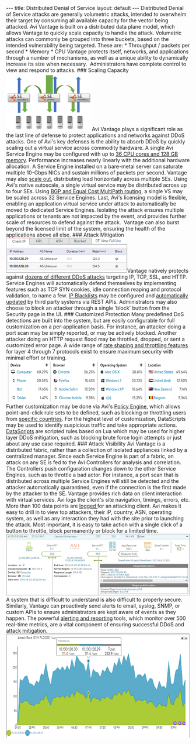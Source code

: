<html>
 <head></head> 
 <body>
   --- title: Distributed Denial of Service layout: default --- Distributed Denial of Service attacks are generally volumetric attacks, intended to overwhelm their target by consuming all available capacity for the vector being attacked. Avi Vantage is built on a distributed data plane model, which allows Vantage to quickly scale capacity to handle the attack. Volumetric attacks can commonly be grouped into three buckets, based on the intended vulnerability being targeted. These are: * Throughput / packets per second * Memory * CPU Vantage protects itself, networks, and applications through a number of mechanisms, as well as a unique ability to dynamically increase its size when necessary. &nbsp;Administrators have complete control to view and respond to attacks. ### Scaling Capacity 
  <a href="img/scale-illustrated.png"><img src="img/scale-illustrated.png" alt="scale illustrated" width="235" height="158"></a>Avi Vantage plays a significant role as the last line of defense to protect applications and networks against DDoS attacks. One of Avi's key defenses&nbsp;is the ability to absorb DDoS by quickly scaling out a virtual service across commodity hardware. A single Avi Service Engine may be configured with&nbsp;up to 
  <a href="/sizing-service-engines/">36 CPU cores and 128 GB memory</a>. Performance increases nearly linearly with the additional hardware allocation. A Service Engine installed on a bare-metal server can saturate multiple 10-Gbps NICs and sustain millions of packets per second. Vantage may also 
  <a href="/docs/latest">scale out</a>, distributing load horizontally across multiple SEs. Using Avi's native autoscale, a single virtual service may be distributed across up to four SEs. Using 
  <a href="/docs/latest/bgp-support-for-virtual-services">BGP and Equal Cost MultiPath routing</a>, a single VS may be scaled across 32 Service Engines. Last, Avi's licensing model is flexible, enabling an application virtual service under attack to automatically be moved to dedicated Service Engines. Isolating the attack ensures multiple applications or tenants are not impacted by the event, and provides further scale of resources to defend against the attack. &nbsp;Vantage can also burst beyond the licensed limit of the system, ensuring the health of the applications above all else. ### Attack Mitigation 
  <a href="img/DDoSblock.png"><img src="img/DDoSblock.png" alt="DDoSblock" width="332" height="95"></a>Vantage natively protects against 
  <a href="/ddos-attacks-mitigated/">dozens of different DDoS attacks</a> targeting IP, TCP, SSL, and HTTP. Service Engines will automatically defend themselves by implementing features such as TCP SYN cookies, idle connection reaping and protocol validation, to name a few. 
  <a href="/docs/latest/block-an-ip-address-to-a-virtual-service">IP Blacklists</a> may be configured and 
  <a href="/modify-network-security-acl-via-api/">automatically updated</a> by third party systems via REST APIs. Administrators may also choose to block an attacker through a single 'block' button from the Security page in the UI. ### Customized Protection Many predefined DoS detections are built into the system, but are easily&nbsp;configurable for full customization on a per-application basis. For instance, an attacker doing a port scan may be simply reported, or may be actively blocked. Another attacker doing an HTTP request flood may be throttled, dropped, or sent a customized error page. A wide range of 
  <a href="/rate-shaping-and-throttling-options/">rate shaping and throttling features</a> for layer 4 through 7 protocols exist to ensure maximum security with minimal effort or training. 
  <a href="img/DDoSclients.png"><img src="img/DDoSclients.png" alt="DDoSclients" width="563" height="113"></a>Further customization may be done via Avi's 
  <a href="/docs/configuration-guide/applications/vs-policies/">Policy Engine</a>, which allows point-and-click rule sets to be defined, such as blocking or throttling users from 
  <a href="/geo-location-database/">specific countries</a>. For the highest level of customization, DataScripts may be used to identify suspicious traffic and take appropriate actions. 
  <a href="/docs/datascript-guide/">DataScripts</a> are scripted rules based on Lua which may be used for higher layer DDoS mitigation, such as blocking brute force login attempts or just about&nbsp;any use case required. ### Attack Visibility Avi Vantage is a distributed fabric, rather than a collection of isolated appliances linked by a centralized manager. Since each Service Engine is part of a fabric, an attack on any SE is fed to the Avi Controllers for analysis and correlation. The Controllers push configuration changes down to the other Service Engines, such as to throttle a bad actor. For instance, a port scan that is distributed across multiple Service Engines will still be detected and the attacker automatically quarantined, even if the connection is the first made by the attacker to the SE. Vantage provides rich data on client interaction with virtual services. Avi logs the client's site navigation, timings, errors, etc. More than 100 data points are 
  <a href="/vs-logs-page/">logged </a>for an attacking client. Avi makes it easy to drill in to view top attackers, their IP, country, ASN, operating system, as well as any interaction they had with the site prior to launching the attack. Most important, it is easy to take action with a single click of a button to throttle, block permanently or block for a limited time. 
  <a href="img/details_clientlogs_expanded.jpg"><img src="img/details_clientlogs_expanded.jpg" alt="details_clientlogs_expanded"></a> A system that is difficult to understand is also difficult to properly secure. Similarly, Vantage can proactively send alerts to email, syslog, SNMP, or custom APIs to ensure administrators are kept aware of events as they happen. The powerful 
  <a href="/metrics-based-alerts/">alerting and reporting</a> tools, which monitor over 500 real-time metrics, are a vital component of ensuring successful DDoS and attack mitigation. 
  <a href="img/SYNflood.png"><img src="img/SYNflood.png" alt="SYNflood" width="616" height="284"></a>  
 </body>
</html>